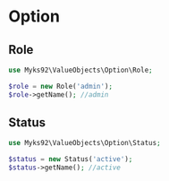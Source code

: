 # Option

## Role

```php
use Myks92\ValueObjects\Option\Role;

$role = new Role('admin');
$role->getName(); //admin
```

## Status

```php
use Myks92\ValueObjects\Option\Status;

$status = new Status('active');
$status->getName(); //active
```